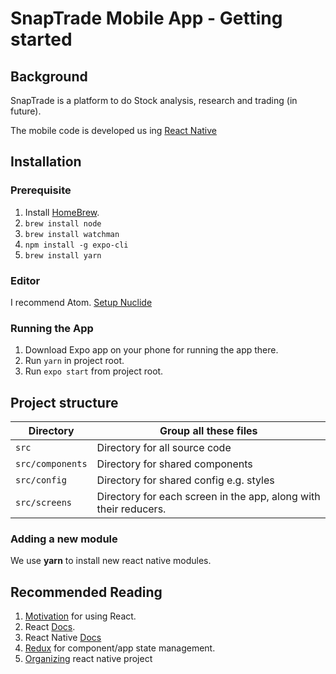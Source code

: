 # SnapTrade Mobile App - Getting started

## Background

SnapTrade is a platform to do Stock analysis, research and trading (in future).

The mobile code is developed us ing [React Native](https://facebook.github.io/react-native/)

## Installation

### Prerequisite

1. Install [HomeBrew](https://brew.sh/).
2. `brew install node`
3. `brew install watchman`
4. `npm install -g expo-cli`
5. `brew install yarn`

### Editor

I recommend Atom.
[Setup Nuclide](https://jesperln.dk/how-to-setup-atom-with-nuclide-eslint-flow/)

### Running the App

1. Download Expo app on your phone for running the app there.
2. Run `yarn` in project root.
3. Run `expo start` from project root.

## Project structure

| Directory        | Group all these files                                            |
| ---------------- | ---------------------------------------------------------------- |
| `src`            | Directory for all source code                                    |
| `src/components` | Directory for shared components                                  |
| `src/config`     | Directory for shared config e.g. styles                          |
| `src/screens`    | Directory for each screen in the app, along with their reducers. |

### Adding a new module

We use **yarn** to install new react native modules.

## Recommended Reading

1. [Motivation](https://shift.infinite.red/react-native-faq-8dc5c1083baa) for using React.
2. React [Docs](https://reactjs.org/docs/hello-world.html).
3. React Native [Docs](https://facebook.github.io/react-native/docs/getting-started.html)
4. [Redux](https://redux.js.org/) for component/app state management.
5. [Organizing](https://medium.com/the-react-native-log/organizing-a-react-native-project-9514dfadaa0) react native project

